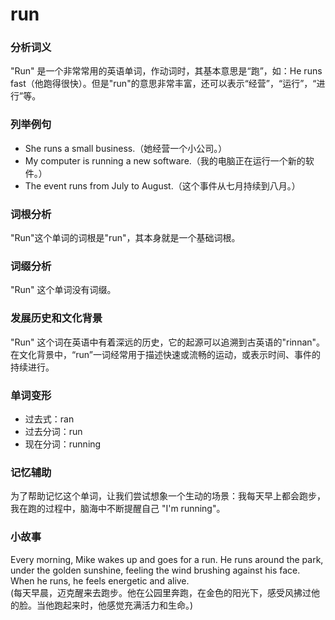 # run

### 分析词义

  

"Run" 是一个非常常用的英语单词，作动词时，其基本意思是“跑”，如：He runs fast（他跑得很快）。但是"run"的意思非常丰富，还可以表示“经营”，“运行”，“进行”等。

  

### 列举例句

  

*   She runs a small business.（她经营一个小公司。）
*   My computer is running a new software.（我的电脑正在运行一个新的软件。）
*   The event runs from July to August.（这个事件从七月持续到八月。）

  

### 词根分析

  

"Run"这个单词的词根是"run"，其本身就是一个基础词根。

  

### 词缀分析

  

"Run" 这个单词没有词缀。

  

### 发展历史和文化背景

  

"Run" 这个词在英语中有着深远的历史，它的起源可以追溯到古英语的"rinnan"。在文化背景中，“run”一词经常用于描述快速或流畅的运动，或表示时间、事件的持续进行。

  

### 单词变形

  

*   过去式：ran
*   过去分词：run
*   现在分词：running

  

### 记忆辅助

  

为了帮助记忆这个单词，让我们尝试想象一个生动的场景：我每天早上都会跑步，我在跑的过程中，脑海中不断提醒自己 "I'm running"。

  

### 小故事

  

Every morning, Mike wakes up and goes for a run. He runs around the park, under the golden sunshine, feeling the wind brushing against his face. When he runs, he feels energetic and alive.  
(每天早晨，迈克醒来去跑步。他在公园里奔跑，在金色的阳光下，感受风拂过他的脸。当他跑起来时，他感觉充满活力和生命。)
